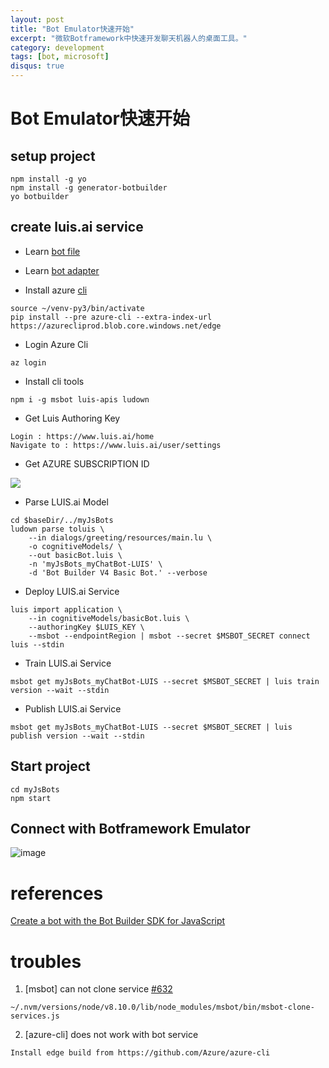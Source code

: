 ```yaml
---
layout: post
title: "Bot Emulator快速开始"
excerpt: "微软Botframework中快速开发聊天机器人的桌面工具。"
category: development
tags: [bot, microsoft]
disqus: true
---
```


# Bot Emulator快速开始

## setup project

```
npm install -g yo
npm install -g generator-botbuilder
yo botbuilder
```

## create luis.ai service

* Learn [bot file](https://github.com/Microsoft/botbuilder-tools/blob/master/packages/MSBot/docs/bot-file.md)

* Learn [bot adapter](https://docs.microsoft.com/en-us/azure/bot-service/bot-builder-basics?view=azure-bot-service-4.0&tabs=cs)


* Install azure [cli](https://github.com/Azure/azure-cli)
```
source ~/venv-py3/bin/activate
pip install --pre azure-cli --extra-index-url https://azurecliprod.blob.core.windows.net/edge
```

* Login Azure Cli
```
az login
```

* Install cli tools

```
npm i -g msbot luis-apis ludown
```

* Get Luis Authoring Key

```
Login : https://www.luis.ai/home
Navigate to : https://www.luis.ai/user/settings

```

* Get AZURE SUBSCRIPTION ID

![](https://user-images.githubusercontent.com/3538629/46511308-6e7f3680-c880-11e8-9d0d-0adc6bee0bea.png)

* Parse LUIS.ai Model

```
cd $baseDir/../myJsBots
ludown parse toluis \
    --in dialogs/greeting/resources/main.lu \
    -o cognitiveModels/ \
    --out basicBot.luis \
    -n 'myJsBots_myChatBot-LUIS' \
    -d 'Bot Builder V4 Basic Bot.' --verbose
```

* Deploy LUIS.ai Service

```
luis import application \
    --in cognitiveModels/basicBot.luis \
    --authoringKey $LUIS_KEY \
    --msbot --endpointRegion | msbot --secret $MSBOT_SECRET connect luis --stdin
```


* Train LUIS.ai Service

```
msbot get myJsBots_myChatBot-LUIS --secret $MSBOT_SECRET | luis train version --wait --stdin
```

* Publish LUIS.ai Service

```
msbot get myJsBots_myChatBot-LUIS --secret $MSBOT_SECRET | luis publish version --wait --stdin
```

## Start project

```
cd myJsBots
npm start
```

## Connect with Botframework Emulator

![image](https://user-images.githubusercontent.com/3538629/46524922-d5badc00-c8bc-11e8-9a90-7e84e19e038c.png)


# references
[Create a bot with the Bot Builder SDK for JavaScript](https://docs.microsoft.com/en-us/azure/bot-service/javascript/bot-builder-javascript-quickstart?view=azure-bot-service-4.0)

# troubles

1. [msbot] can not clone service [#632](https://github.com/Microsoft/botbuilder-tools/issues/632)
```
~/.nvm/versions/node/v8.10.0/lib/node_modules/msbot/bin/msbot-clone-services.js
```

2. [azure-cli] does not work with bot service

```
Install edge build from https://github.com/Azure/azure-cli
```



